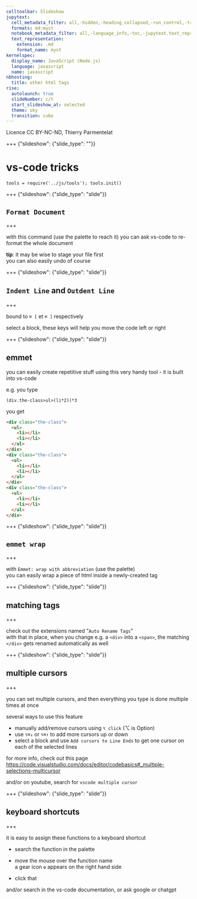 ```yaml
---
celltoolbar: Slideshow
jupytext:
  cell_metadata_filter: all,-hidden,-heading_collapsed,-run_control,-trusted
  formats: md:myst
  notebook_metadata_filter: all,-language_info,-toc,-jupytext.text_representation.jupytext_version,-jupytext.text_representation.format_version
  text_representation:
    extension: .md
    format_name: myst
kernelspec:
  display_name: JavaScript (Node.js)
  language: javascript
  name: javascript
nbhosting:
  title: other html tags
rise:
  autolaunch: true
  slideNumber: c/t
  start_slideshow_at: selected
  theme: sky
  transition: cube
---
```


Licence CC BY-NC-ND, Thierry Parmentelat

+++ {"slideshow": {"slide_type": ""}}

# vs-code tricks

```{code-cell}
tools = require('../js/tools'); tools.init()
```

+++ {"slideshow": {"slide_type": "slide"}}

## `Format Document`

+++

with this command (use the palette to reach it) you can ask vs-code to re-format the whole document

<div class=note>
    
**tip**: it may be wise to stage your file first  
you can also easily undo of course
    
</div>

+++ {"slideshow": {"slide_type": "slide"}}

## `Indent Line` and `Outdent Line`

+++

bound to `⌘ [` et `⌘ ]` respectively

select a block, these keys will help you move the code left or right

+++ {"slideshow": {"slide_type": "slide"}}

## emmet

you can easily create repetitive stuff using this very handy tool - it is built into vs-code

e.g. you type

`(div.the-class>ul>(li*2))*3`

you get

```html
<div class="the-class">
  <ul>
    <li></li>
    <li></li>
  </ul>
</div>
<div class="the-class">
  <ul>
    <li></li>
    <li></li>
  </ul>
</div>
<div class="the-class">
  <ul>
    <li></li>
    <li></li>
  </ul>
</div>
```

+++ {"slideshow": {"slide_type": "slide"}}

## `emmet wrap`

+++

with `Emmet: wrap with abbreviation` (use the palette)  
you can easily wrap a piece of html inside a newly-created tag

+++ {"slideshow": {"slide_type": "slide"}}

## matching tags

+++

check out the extensions named "`Auto Rename Tags`"  
with that in place, when you change e.g. a `<div>` into a `<span>`, the matching `</div>` gets renamed automatically as well

+++ {"slideshow": {"slide_type": "slide"}}

## multiple cursors

+++

you can set multiple cursors, and then everything you type is done multiple times at once

several ways to use this feature

* manually add/remove cursors using `⌥ click` (⌥ is Option)
* use `⌥⌘↓` or `⌥⌘↑` to add more cursors up or down
* select a block and use `Add cursors to Line Ends` 
  to get one cursor on each of the selected lines

for more info, check out this page <https://code.visualstudio.com/docs/editor/codebasics#_multiple-selections-multicursor>

and/or on youtube, search for `vscode multiple cursor`

+++ {"slideshow": {"slide_type": "slide"}}

## keyboard shortcuts

+++

it is easy to assign these functions to a keyboard shortcut

* search the function in the palette
* move the mouse over the function name  
  a gear icon `⚙` appears on the right hand side

* click that

and/or search in the vs-code documentation, or ask google or chatgpt
